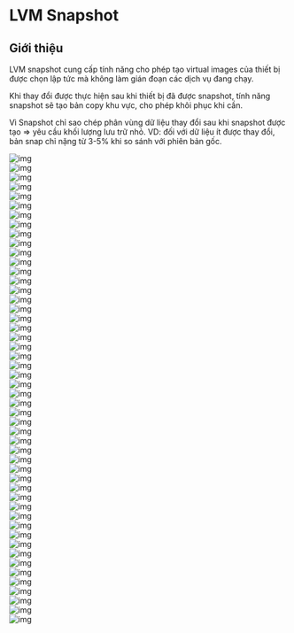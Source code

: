 # LVM Snapshot
## Giới thiệu
LVM snapshot cung cấp tính năng cho phép tạo virtual images của thiết bị được chọn lập tức mà không làm gián đoạn các dịch vụ đang chạy.

Khi thay đổi được thực hiện sau khi thiết bị đã được snapshot, tính năng snapshot sẽ tạo bản copy khu vực, cho phép khôi phục khi cần.

Vì Snapshot chỉ sao chép phân vùng dữ liệu thay đổi sau khi snapshot được tạo => yêu cầu khối lượng lưu trữ nhỏ. VD: đối với dữ liệu ít được thay đổi, bản snap chỉ nặng từ 3-5% khi so sánh với phiên bản gốc.


![img](/image/Screenshot_33.png)</br>
![img](/image/Screenshot_34.png)</br>
![img](/image/Screenshot_35.png)</br>
![img](/image/Screenshot_36.png)</br>
![img](/image/Screenshot_37.png)</br>
![img](/image/Screenshot_38.png)</br>
![img](/image/Screenshot_39.png)</br>
![img](/image/Screenshot_40.png)</br>
![img](/image/Screenshot_41.png)</br>
![img](/image/Screenshot_42.png)</br>
![img](/image/Screenshot_43.png)</br>
![img](/image/Screenshot_44.png)</br>
![img](/image/Screenshot_45.png)</br>
![img](/image/Screenshot_46.png)</br>
![img](/image/Screenshot_47.png)</br>
![img](/image/Screenshot_48.png)</br>
![img](/image/Screenshot_49.png)</br>
![img](/image/Screenshot_50.png)</br>
![img](/image/Screenshot_51.png)</br>
![img](/image/Screenshot_52.png)</br>
![img](/image/Screenshot_53.png)</br>
![img](/image/Screenshot_54.png)</br>
![img](/image/Screenshot_55.png)</br>
![img](/image/Screenshot_56.png)</br>
![img](/image/Screenshot_57.png)</br>
![img](/image/Screenshot_58.png)</br>
![img](/image/Screenshot_59.png)</br>
![img](/image/Screenshot_60.png)</br>
![img](/image/Screenshot_61.png)</br>
![img](/image/Screenshot_62.png)</br>
![img](/image/Screenshot_63.png)</br>
![img](/image/Screenshot_64.png)</br>
![img](/image/Screenshot_65.png)</br>
![img](/image/Screenshot_66.png)</br>
![img](/image/Screenshot_67.png)</br>
![img](/image/Screenshot_68.png)</br>
![img](/image/Screenshot_69.png)</br>
![img](/image/Screenshot_70.png)</br>
![img](/image/Screenshot_71.png)</br>
![img](/image/Screenshot_72.png)</br>
![img](/image/Screenshot_73.png)</br>
![img](/image/Screenshot_74.png)</br>
![img](/image/Screenshot_75.png)</br>
![img](/image/Screenshot_76.png)</br>
![img](/image/Screenshot_77.png)</br>
![img](/image/Screenshot_78.png)</br>
![img](/image/Screenshot_79.png)</br>
![img](/image/Screenshot_80.png)</br>
![img](/image/Screenshot_81.png)</br>
![img](/image/Screenshot_82.png)</br>